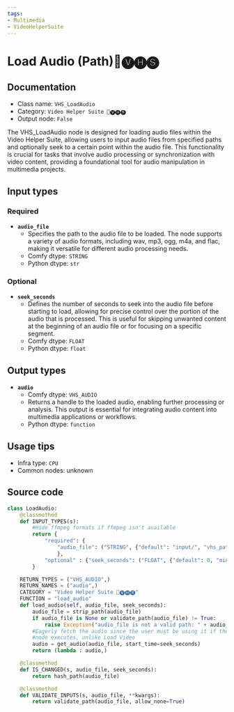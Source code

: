 ```yaml
---
tags:
- Multimedia
- VideoHelperSuite
---
```


# Load Audio (Path)🎥🅥🅗🅢
## Documentation
- Class name: `VHS_LoadAudio`
- Category: `Video Helper Suite 🎥🅥🅗🅢`
- Output node: `False`

The VHS_LoadAudio node is designed for loading audio files within the Video Helper Suite, allowing users to input audio files from specified paths and optionally seek to a certain point within the audio file. This functionality is crucial for tasks that involve audio processing or synchronization with video content, providing a foundational tool for audio manipulation in multimedia projects.
## Input types
### Required
- **`audio_file`**
    - Specifies the path to the audio file to be loaded. The node supports a variety of audio formats, including wav, mp3, ogg, m4a, and flac, making it versatile for different audio processing needs.
    - Comfy dtype: `STRING`
    - Python dtype: `str`
### Optional
- **`seek_seconds`**
    - Defines the number of seconds to seek into the audio file before starting to load, allowing for precise control over the portion of the audio that is processed. This is useful for skipping unwanted content at the beginning of an audio file or for focusing on a specific segment.
    - Comfy dtype: `FLOAT`
    - Python dtype: `float`
## Output types
- **`audio`**
    - Comfy dtype: `VHS_AUDIO`
    - Returns a handle to the loaded audio, enabling further processing or analysis. This output is essential for integrating audio content into multimedia applications or workflows.
    - Python dtype: `function`
## Usage tips
- Infra type: `CPU`
- Common nodes: unknown


## Source code
```python
class LoadAudio:
    @classmethod
    def INPUT_TYPES(s):
        #Hide ffmpeg formats if ffmpeg isn't available
        return {
            "required": {
                "audio_file": ("STRING", {"default": "input/", "vhs_path_extensions": ['wav','mp3','ogg','m4a','flac']}),
                },
            "optional" : {"seek_seconds": ("FLOAT", {"default": 0, "min": 0})}
        }

    RETURN_TYPES = ("VHS_AUDIO",)
    RETURN_NAMES = ("audio",)
    CATEGORY = "Video Helper Suite 🎥🅥🅗🅢"
    FUNCTION = "load_audio"
    def load_audio(self, audio_file, seek_seconds):
        audio_file = strip_path(audio_file)
        if audio_file is None or validate_path(audio_file) != True:
            raise Exception("audio_file is not a valid path: " + audio_file)
        #Eagerly fetch the audio since the user must be using it if the
        #node executes, unlike Load Video
        audio = get_audio(audio_file, start_time=seek_seconds)
        return (lambda : audio,)

    @classmethod
    def IS_CHANGED(s, audio_file, seek_seconds):
        return hash_path(audio_file)

    @classmethod
    def VALIDATE_INPUTS(s, audio_file, **kwargs):
        return validate_path(audio_file, allow_none=True)

```
